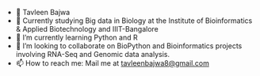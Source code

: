 - 👋 Tavleen Bajwa
- 👀 Currently studying Big data in Biology at the Institute of Bioinformatics & Applied Biotechnology and IIIT-Bangalore
- 🌱 I’m currently learning Python and R
- 💞️ I’m looking to collaborate on BioPython and Bioinformatics projects involving RNA-Seq and Genomic data analysis.
- 📫 How to reach me: Mail me at tavleenbajwa8@gmail.com 

<!---
tavleenbajwa8/tavleenbajwa8 is a ✨ special ✨ repository because its `README.md` (this file) appears on your GitHub profile.
You can click the Preview link to take a look at your changes.
--->
